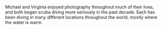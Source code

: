 Michael and Virginia enjoyed photography throughout much of their lives, and
both began scuba diving more seriously in the past decade. Each has been diving
in many different locations throughout the world, mostly where the water is
warm.
